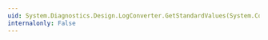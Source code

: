 ```yaml
---
uid: System.Diagnostics.Design.LogConverter.GetStandardValues(System.ComponentModel.ITypeDescriptorContext)
internalonly: False
---
```

